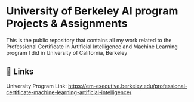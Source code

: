 # University of Berkeley AI program Projects & Assignments

This is the public repository that contains all my work related to the Professional Certificate in Artificial Intelligence and Machine Learning program I did in University of California, Berkeley

## 🔗 Links
University Program Link: https://em-executive.berkeley.edu/professional-certificate-machine-learning-artificial-intelligence/
